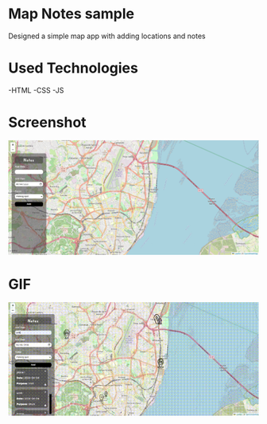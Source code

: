 # Map Notes sample
Designed a simple map app with adding locations and notes

# Used Technologies
-HTML
-CSS
-JS


# Screenshot

![](img/map.png)

# GIF

![](img/map-notes.gif) 



